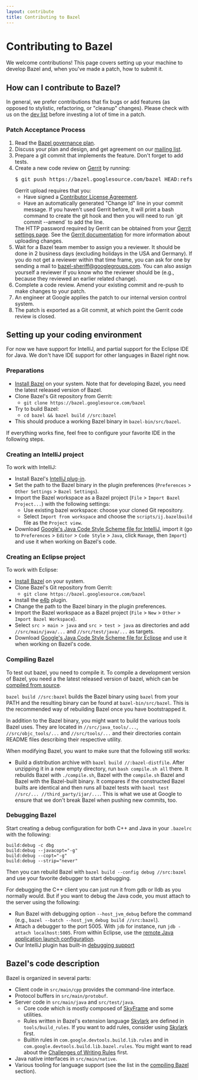 ```yaml
---
layout: contribute
title: Contributing to Bazel
---
```


# Contributing to Bazel

<p class="lead">We welcome contributions! This page covers setting up your
machine to develop Bazel and, when you've made a patch, how to submit it.</p>

## How can I contribute to Bazel?

In general, we prefer contributions that fix bugs or add features (as opposed to
stylistic, refactoring, or "cleanup" changes). Please check with us on the
[dev list](https://groups.google.com/forum/#!forum/bazel-dev) before investing
a lot of time in a patch.

### Patch Acceptance Process

<!-- Our markdown parser doesn't support nested lists. -->
<ol>
<li>Read the <a href="governance.html">Bazel governance plan</a>.</li>
<li>Discuss your plan and design, and get agreement on our <a href="https://groups.google.com/forum/#!forum/bazel-dev">mailing list</a>.
<li>Prepare a git commit that implements the feature. Don't forget to add tests.
<li>Create a new code review on <a href="https://bazel-review.googlesource.com">Gerrit</a>
   by running:
   <pre>$ git push https://bazel.googlesource.com/bazel HEAD:refs/for/master</pre>
   Gerrit upload requires that you:
   <ul>
     <li>Have signed a
       <a href="https://cla.developers.google.com">Contributor License Agreement</a>.
     <li>Have an automatically generated "Change Id" line in your commit message.
       If you haven't used Gerrit before, it will print a bash command to create
       the git hook and then you will need to run `git commit --amend` to add the
       line.
   </ul>
   The HTTP password required by Gerrit can be obtained from your
   <a href="https://bazel-review.googlesource.com/#/settings/http-password">Gerrit settings page</a>.
   See the
   <a href="https://gerrit-review.googlesource.com/Documentation/user-upload.html">Gerrit documentation</a>
   for more information about uploading changes.
<li>Wait for a Bazel team member to assign you a reviewer.
   It should be done in 2 business days (excluding holidays in the USA and
   Germany). If you do not get a reviewer within that time frame, you can ask
   for one by sending a mail to
   <a href="mailto:bazel-sheriff@googlegroups.com">bazel-sheriff@googlegroups.com</a>.
   You can also assign yourself a reviewer if you know who the reviewer should
   be (e.g., because they reviewed an earlier related change).
<li>Complete a code review. Amend your existing commit and re-push to make
   changes to your patch.
<li>An engineer at Google applies the patch to our internal version control
   system.
<li>The patch is exported as a Git commit, at which point the Gerrit code review
   is closed.
</ol>

## Setting up your coding environment

For now we have support for IntelliJ, and partial support for the Eclipse IDE
for Java. We don't have IDE support for other languages in Bazel right now.

### Preparations

* [Install Bazel](https://bazel.build/versions/master/docs/install.html) on your system.
  Note that for developing Bazel, you need the latest released version of Bazel.
* Clone Bazel's Git repository from Gerrit:
  * `git clone https://bazel.googlesource.com/bazel`
* Try to build Bazel:
  * `cd bazel && bazel build //src:bazel`
* This should produce a working Bazel binary in `bazel-bin/src/bazel`.

If everything works fine, feel free to configure your favorite IDE in the following steps.

### Creating an IntelliJ project

To work with IntelliJ:

* Install Bazel's [IntelliJ plug-in](https://ij.bazel.build).
* Set the path to the Bazel binary in the plugin preferences (`Preferences` > `Other Settings` > `Bazel Settings`).
* Import the Bazel workspace as a Bazel project (`File` > `Import Bazel Project...`)
  with the following settings:
  * Use existing bazel workspace: choose your cloned Git repository.
  * Select `Import from workspace` and choose the `scripts/ij.bazelbuild` file as the `Project view`.
* Download [Google's Java Code Style Scheme file for IntelliJ](https://github.com/google/styleguide/blob/gh-pages/intellij-java-google-style.xml),
  import it (go to `Preferences` > `Editor` > `Code Style` > `Java`, click `Manage`, then `Import`)
  and use it when working on Bazel's code.

### Creating an Eclipse project

To work with Eclipse:

* [Install Bazel](https://bazel.build/versions/master/docs/install.html) on your system.
* Clone Bazel's Git repository from Gerrit:
  * `git clone https://bazel.googlesource.com/bazel`
* Install the [e4b](https://github.com/bazelbuild/e4b) plugin.
* Change the path to the Bazel binary in the plugin preferences.
* Import the Bazel workspace as a Bazel project (`File` > `New` > `Other` >
  `Import Bazel Workspace`).
* Select `src > main > java` and `src > test > java` as directories and add
  `//src/main/java/...` and `//src/test/java/...` as targets.
* Download [Google's Java Code Style Scheme file for Eclipse](https://github.com/google/styleguide/blob/gh-pages/eclipse-java-google-style.xml) and use it when working on Bazel's code.

<a name="compile-bazel"></a>
### Compiling Bazel

To test out bazel, you need to compile it. To compile a development version of
Bazel, you need a the latest released version of bazel, which can be
[compiled from source](/versions/master/docs/install.html#compiling-from-source).

`bazel build //src:bazel` builds the Bazel binary using `bazel` from your PATH
and the resulting binary can be found at `bazel-bin/src/bazel`. This is the
recommended way of rebuilding Bazel once you have bootstrapped it.

In addition to the Bazel binary, you might want to build the various tools Bazel
uses. They are located in `//src/java_tools/...`, `//src/objc_tools/...` and
`//src/tools/...` and their directories contain README files describing their
respective utility.

When modifying Bazel, you want to make sure that the following still works:

* Build a distribution archive with `bazel build //:bazel-distfile`. After
  unzipping it in a new empty directory, run `bash compile.sh all` there.
  It rebuilds Bazel with `./compile.sh`, Bazel with the
  `compile.sh` Bazel and Bazel with the Bazel-built binary. It compares if the
  constructed Bazel builts are identical and then runs all bazel tests with
  `bazel test //src/... //third_party/ijar/...`. This is what we use at Google
  to ensure that we don't break Bazel when pushing new commits, too.

### Debugging Bazel

Start creating a debug configuration for both C++ and Java in your `.bazelrc`
with the following:

```
build:debug -c dbg
build:debug --javacopt="-g"
build:debug --copt="-g"
build:debug --strip="never"
```

Then you can rebuild Bazel with `bazel build --config debug //src:bazel` and use
your favorite debugger to start debugging.

For debugging the C++ client you can just run it from gdb or lldb as you normally would.
But if you want to debug the Java code, you must attach to the server using the following:

* Run Bazel with debugging option `--host_jvm_debug` before the
  command (e.g., `bazel --batch --host_jvm_debug build //src:bazel`).
* Attach a debugger to the port 5005. With `jdb` for instance,
  run `jdb -attach localhost:5005`. From within Eclipse, use the
  [remote Java application launch
  configuration](http://help.eclipse.org/luna/index.jsp?topic=%2Forg.eclipse.jdt.doc.user%2Ftasks%2Ftask-remotejava_launch_config.htm).
* Our IntelliJ plugin has built-in
  [debugging support](https://ij.bazel.build/docs/run-configurations.html)

## Bazel's code description

Bazel is organized in several parts:

* Client code in `src/main/cpp` provides the command-line interface.
* Protocol buffers in `src/main/protobuf`.
* Server code in `src/main/java` and `src/test/java`.
  * Core code which is mostly composed of [SkyFrame](designs/skyframe.html) and some
    utilities.
  * Rules written in Bazel's extension language
    [Skylark](docs/skylark/index.html) are defined in `tools/build_rules`. If
    you want to add rules, consider using [Skylark](docs/skylark/index.html)
    first.
  * Builtin rules in `com.google.devtools.build.lib.rules` and in
    `com.google.devtools.build.lib.bazel.rules`. You might want to read about
    the [Challenges of Writing Rules](docs/rule-challenges.html) first.
* Java native interfaces in `src/main/native`.
* Various tooling for language support (see the list in the
  [compiling Bazel](#compile-bazel) section).
